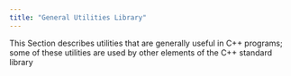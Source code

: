 ```yaml
---
title: "General Utilities Library"
---
```


This Section describes utilities that are generally useful in C++ programs; some
of these utilities are used by other elements of the C++ standard library

